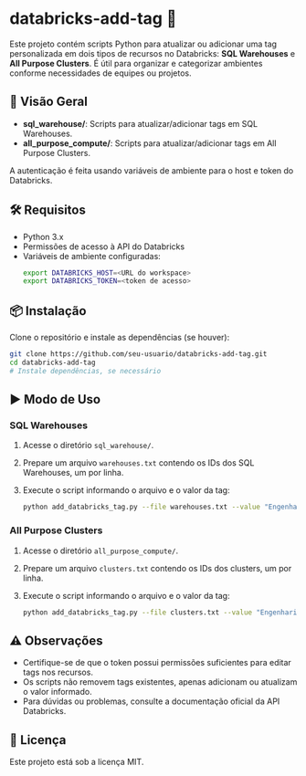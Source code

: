 # databricks-add-tag 🚀

Este projeto contém scripts Python para atualizar ou adicionar uma tag personalizada em dois tipos de recursos no Databricks: **SQL Warehouses** e **All Purpose Clusters**. É útil para organizar e categorizar ambientes conforme necessidades de equipes ou projetos.

## 👀 Visão Geral

- **sql_warehouse/**: Scripts para atualizar/adicionar tags em SQL Warehouses.
- **all_purpose_compute/**: Scripts para atualizar/adicionar tags em All Purpose Clusters.

A autenticação é feita usando variáveis de ambiente para o host e token do Databricks.

## 🛠️ Requisitos

- Python 3.x
- Permissões de acesso à API do Databricks
- Variáveis de ambiente configuradas:
  ```bash
  export DATABRICKS_HOST=<URL do workspace>
  export DATABRICKS_TOKEN=<token de acesso>
  ```

## 📦 Instalação

Clone o repositório e instale as dependências (se houver):

```bash
git clone https://github.com/seu-usuario/databricks-add-tag.git
cd databricks-add-tag
# Instale dependências, se necessário
```

## ▶️ Modo de Uso

### SQL Warehouses

1. Acesse o diretório `sql_warehouse/`.
2. Prepare um arquivo `warehouses.txt` contendo os IDs dos SQL Warehouses, um por linha.
3. Execute o script informando o arquivo e o valor da tag:

   ```bash
   python add_databricks_tag.py --file warehouses.txt --value "Engenharia de Dados"
   ```

### All Purpose Clusters

1. Acesse o diretório `all_purpose_compute/`.
2. Prepare um arquivo `clusters.txt` contendo os IDs dos clusters, um por linha.
3. Execute o script informando o arquivo e o valor da tag:

   ```bash
   python add_databricks_tag.py --file clusters.txt --value "Engenharia de Dados"
   ```

## ⚠️ Observações

- Certifique-se de que o token possui permissões suficientes para editar tags nos recursos.
- Os scripts não removem tags existentes, apenas adicionam ou atualizam o valor informado.
- Para dúvidas ou problemas, consulte a documentação oficial da API Databricks.

## 📄 Licença

Este projeto está sob a licença MIT.
